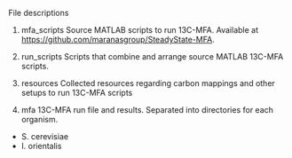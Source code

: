 File descriptions
1) mfa_scripts
Source MATLAB scripts to run 13C-MFA. Available at https://github.com/maranasgroup/SteadyState-MFA.

2) run_scripts
Scripts that combine and arrange source MATLAB 13C-MFA scripts.

3) resources
Collected resources regarding carbon mappings and other setups to run 13C-MFA scripts

4) mfa
13C-MFA run file and results. Separated into directories for each organism.
- S. cerevisiae
- I. orientalis

